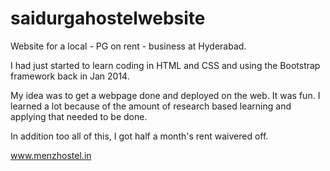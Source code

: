 saidurgahostelwebsite
=====================

Website for a local - PG on rent - business at Hyderabad.

I had just started to learn coding in HTML and CSS and using the Bootstrap framework back in Jan 2014.

My idea was to get a webpage done and deployed on the web. It was fun. I learned a lot because of the amount of research based learning and applying that needed to be done.

In addition too all of this, I got half a month's rent waivered off. 

www.menzhostel.in


